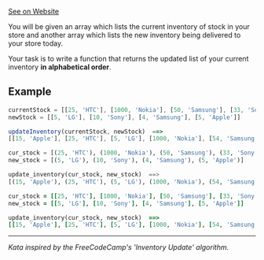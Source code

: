 [See on Website](https://www.codewars.com/kata/57a31ce7cf1fa5a1e1000227)

You will be given an array which lists the current inventory of stock in your store and another array which lists the new inventory being delivered to your store today.

Your task is to write a function that returns the updated list of your current inventory **in alphabetical order**.

## Example

```javascript
currentStock = [[25, 'HTC'], [1000, 'Nokia'], [50, 'Samsung'], [33, 'Sony'], [10, 'Apple']]
newStock = [[5, 'LG'], [10, 'Sony'], [4, 'Samsung'], [5, 'Apple']]

updateInventory(currentStock, newStock)  ==>
[[15, 'Apple'], [25, 'HTC'], [5, 'LG'], [1000, 'Nokia'], [54, 'Samsung'], [43, 'Sony']]
```
```python
cur_stock = [(25, 'HTC'), (1000, 'Nokia'), (50, 'Samsung'), (33, 'Sony'), (10, 'Apple')]
new_stock = [(5, 'LG'), (10, 'Sony'), (4, 'Samsung'), (5, 'Apple')]

update_inventory(cur_stock, new_stock)  ==>
[(15, 'Apple'), (25, 'HTC'), (5, 'LG'), (1000, 'Nokia'), (54, 'Samsung'), (43, 'Sony')]
```
```ruby
cur_stock = [[25, 'HTC'], [1000, 'Nokia'], [50, 'Samsung'], [33, 'Sony'], [10, 'Apple']]
new_stock = [[5, 'LG'], [10, 'Sony'], [4, 'Samsung'], [5, 'Apple']]

update_inventory(cur_stock, new_stock)  ==>
[[15, 'Apple'], [25, 'HTC'], [5, 'LG'], [1000, 'Nokia'], [54, 'Samsung'], [43, 'Sony']]
```

___

*Kata inspired by the FreeCodeCamp's 'Inventory Update' algorithm.*

